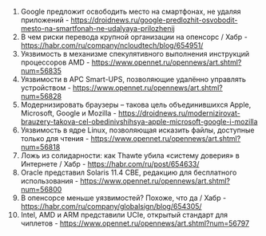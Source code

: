 1. Google предложит освободить место на смартфонах, не удаляя приложений - https://droidnews.ru/google-predlozhit-osvobodit-mesto-na-smartfonah-ne-udalyaya-prilozhenij
1. В чем риски перевода крупной организации на опенсорс / Хабр - https://habr.com/ru/company/ncloudtech/blog/654951/
1. Уязвимость в механизме спекулятивного выполнения инструкций процессоров AMD - https://www.opennet.ru/opennews/art.shtml?num=56835
1. Уязвимости в APC Smart-UPS, позволяющие удалённо управлять устройством - https://www.opennet.ru/opennews/art.shtml?num=56828
1. Модернизировать браузеры – такова цель объединившихся Apple, Microsoft, Google и Mozilla - https://droidnews.ru/modernizirovat-brauzery-takova-cel-obedinivshihsya-apple-microsoft-google-i-mozilla
1. Уязвимость в ядре Linux, позволяющая исказить файлы, доступные только для чтения - https://www.opennet.ru/opennews/art.shtml?num=56818
1. Ложь из солидарности: как Thawte убила «систему доверия» в Интернете / Хабр - https://habr.com/ru/post/654633/
1. Oracle представил Solaris 11.4 CBE, редакцию для бесплатного использования - https://www.opennet.ru/opennews/art.shtml?num=56800
1. В опенсорсе меньше уязвимостей? Похоже, что да / Хабр - https://habr.com/ru/company/globalsign/blog/654305/
1. Intel, AMD и ARM представили UCIe, открытый стандарт для чиплетов - https://www.opennet.ru/opennews/art.shtml?num=56797
